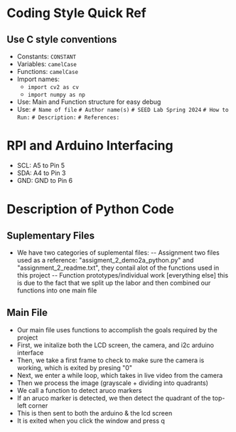 # Coding Style Quick Ref
## Use C style conventions 
- Constants: `CONSTANT`
- Variables: `camelCase`
- Functions: `camelCase`
- Import names:
  - `import cv2 as cv`
  - `import numpy as np`
- Use: Main and Function structure for easy debug
- Use: `# Name of file`
       `# Author name(s)`
       `# SEED Lab Spring 2024`
       `# How to Run:`
       `# Description:`
       `# References:`
# RPI and Arduino Interfacing
- SCL: A5 to Pin 5
- SDA: A4 to Pin 3
- GND: GND to Pin 6

# Description of Python Code
## Suplementary Files
- We have two categories of suplemental files:
-- Assignment two files used as a reference: "assigment_2_demo2a_python.py" and "assignment_2_readme.txt", 
they contail alot of the functions used in this project
-- Function prototypes/individual work [everything else] this is due to the fact that we split up the labor
and then combined our functions into one main file
## Main File
- Our main file uses functions to accomplish the goals required by the project
- First, we initalize both the LCD screen, the camera, and i2c arduino interface
- Then, we take a first frame to check to make sure the camera is working, which is exited by presing "0"
- Next, we enter a while loop, which takes in live video from the camera
- Then we process the image (grayscale + dividing into quadrants)
- We call a function to detect aruco markers
- If an aruco marker is detected, we then detect the quadrant of the top-left corner
- This is then sent to both the arduino & the lcd screen
- It is exited when you click the window and press q
